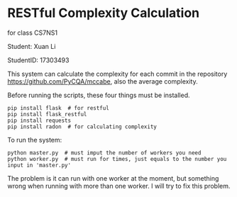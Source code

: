# RESTful Complexity Calculation

for class CS7NS1

Student: Xuan Li

StudentID: 17303493

This system can calculate the complexity for each commit in the repository https://github.com/PyCQA/mccabe, also the average complexity.

Before running the scripts, these four things must be installed.
```
pip install flask  # for restful
pip install flask_restful
pip install requests
pip install radon  # for calculating complexity
```

To run the system:

```
python master.py  # must imput the number of workers you need
python worker.py  # must run for times, just equals to the number you input in 'master.py'
```

The problem is it can run with one worker at the moment, but something wrong when running with more than one worker. I will try to fix this problem.
